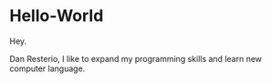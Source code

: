 # Hello-World
Hey. 

Dan Resterio, I like to expand my programming skills and learn new computer language. 

